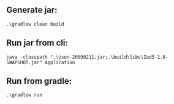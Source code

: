 ## Generate jar:
```
.\gradlew clean build
```

## Run jar from cli:
```
java -classpath ".\json-20090211.jar;.\build\libs\Zad5-1.0-SNAPSHOT.jar" Application
```

## Run from gradle:
```
.\gradlew run
```